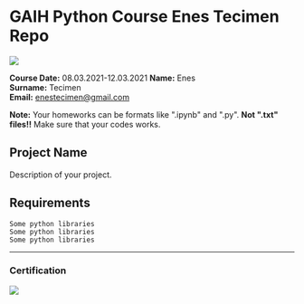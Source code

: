 # GAIH Python Course Enes Tecimen Repo
![](img/newlogo.png)

**Course Date:** 08.03.2021-12.03.2021 
**Name:** Enes  
**Surname:** Tecimen  
**Email:** enestecimen@gmail.com  

**Note:** Your homeworks can be formats like ".ipynb" and ".py". **Not ".txt" files!!** Make sure that your codes works.  

## Project Name
Description of your project.

## Requirements
```
Some python libraries
Some python libraries
Some python libraries
```
---

### Certification
![](img/TopLearnerCertificate.png)

